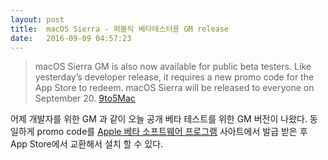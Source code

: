 ```yaml
---
layout: post
title:  macOS Sierra - 퍼블릭 베타테스터용 GM release
date:   2016-09-09 04:57:23
---
```


> macOS Sierra GM is also now available for public beta testers. Like yesterday’s developer release, it requires a new promo code for the App Store to redeem. macOS Sierra will be released to everyone on September 20.
> [9to5Mac][1]

어제 개발자를 위한 GM 과 같이 오늘 공개 베타 테스트를 위한 GM 버전이 나왔다. 동일하게 promo code를 [Apple 베타 소프트웨어 프로그램][2] 사아트에서 발급 받은 후 App Store에서 교환해서 설치 할 수 있다.


[1]:	https://9to5mac.com/2016/09/08/ios-10-public-beta-gm/
[2]:	https://beta.apple.com/sp/ko/betaprogram/